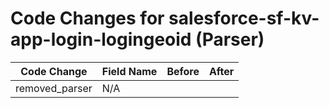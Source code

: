 # Code Changes for salesforce-sf-kv-app-login-logingeoid (Parser)

| Code Change | Field Name | Before | After |
|-------------|------------|--------|-------|
| removed_parser | N/A |  |  |